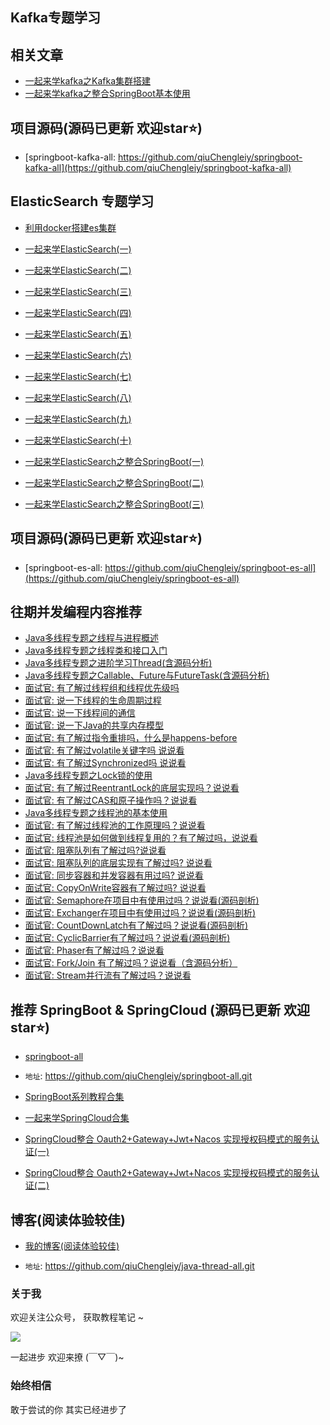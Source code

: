 ## Kafka专题学习

## 相关文章

- [一起来学kafka之Kafka集群搭建](https://mp.weixin.qq.com/s/XV2GUwz8mKSNmdI5YWwYVg)
- [一起来学kafka之整合SpringBoot基本使用](https://mp.weixin.qq.com/s/wgE21lrcjEYWP5-2kQeACA)

## 项目源码(源码已更新 欢迎star⭐️)

- [springboot-kafka-all: https://github.com/qiuChengleiy/springboot-kafka-all](https://github.com/qiuChengleiy/springboot-kafka-all)

## ElasticSearch 专题学习

- [利用docker搭建es集群](https://mp.weixin.qq.com/s/Z6HhZWNbmUrp4kRn5EX3FA)
- [一起来学ElasticSearch(一)](https://mp.weixin.qq.com/s/UXDc2mmWlXHhn3R3D0rong)
- [一起来学ElasticSearch(二)](https://mp.weixin.qq.com/s/BBidY95hm1_sGNYYbJT10g)
- [一起来学ElasticSearch(三)](https://mp.weixin.qq.com/s/ItBixu4IN2vrEoFBuTIiMA)
- [一起来学ElasticSearch(四)](https://mp.weixin.qq.com/s/AWEjVAzFS76IDUcuoIJUFw)
- [一起来学ElasticSearch(五)](https://mp.weixin.qq.com/s/3xdqocmPmNRhmVl5C_FIOg)
- [一起来学ElasticSearch(六)](https://mp.weixin.qq.com/s/RJgZCA04v4bzLEbZn-Rc2Q)
- [一起来学ElasticSearch(七)](https://mp.weixin.qq.com/s/bZqDMPg-3yC7dI3hIuOLcA)
- [一起来学ElasticSearch(八)](https://mp.weixin.qq.com/s/JhkCoI6sNTvwlkRmS5psHg)
- [一起来学ElasticSearch(九)](https://mp.weixin.qq.com/s/rABSZhegOdQL7tEvF2bT0g)
- [一起来学ElasticSearch(十)](https://mp.weixin.qq.com/s/rCIoJkVpqcJpDJ0molBaGw)

- [一起来学ElasticSearch之整合SpringBoot(一)](https://mp.weixin.qq.com/s/Y1wiGPam81iD26KCu2bWKw)
- [一起来学ElasticSearch之整合SpringBoot(二)](https://mp.weixin.qq.com/s/gJ4ueNKr0RqYVe7541gbGA)
- [一起来学ElasticSearch之整合SpringBoot(三)](https://mp.weixin.qq.com/s/ngKMEzZJ59FiR4xnEzz-pA)

## 项目源码(源码已更新 欢迎star⭐️)

- [springboot-es-all: https://github.com/qiuChengleiy/springboot-es-all](https://github.com/qiuChengleiy/springboot-es-all)

## 往期并发编程内容推荐

- [Java多线程专题之线程与进程概述](https://mp.weixin.qq.com/s/PvFx7mm46bsFl94IUWZMUw)
- [Java多线程专题之线程类和接口入门](https://mp.weixin.qq.com/s/Uze3brfNfqMg8eGUqU0lHg)
- [Java多线程专题之进阶学习Thread(含源码分析)](https://mp.weixin.qq.com/s/R9MUmSmEF3HvNAV441rmrw)
- [Java多线程专题之Callable、Future与FutureTask(含源码分析)](https://mp.weixin.qq.com/s/qlKTI3VXBJfypy6XvFo0cg)
- [面试官: 有了解过线程组和线程优先级吗](https://mp.weixin.qq.com/s/obLO_Bmq9Uuy0VuF9z7NeA)
- [面试官: 说一下线程的生命周期过程](https://mp.weixin.qq.com/s/LsyduaUkTdeTaZ3S3phAIw)
- [面试官: 说一下线程间的通信](https://mp.weixin.qq.com/s/oKYUxw01YasA-sMFH8W3GQ)
- [面试官: 说一下Java的共享内存模型](https://mp.weixin.qq.com/s/-n0x_Amt4t4V30IIXj0FnA)
- [面试官: 有了解过指令重排吗，什么是happens-before](https://mp.weixin.qq.com/s/3nGVYKxaavweU40da96OMg)
- [面试官: 有了解过volatile关键字吗 说说看](https://mp.weixin.qq.com/s/uSDAw_X3R7X-f3TvqXDuzg)
- [面试官: 有了解过Synchronized吗 说说看](https://mp.weixin.qq.com/s/pY3A2iWb0derRXY2tx3SiQ)
- [Java多线程专题之Lock锁的使用](https://mp.weixin.qq.com/s/KtS0cnnWQZItcwGKYxJ6pw)
- [面试官: 有了解过ReentrantLock的底层实现吗？说说看](https://mp.weixin.qq.com/s/IErZZadVkqazjvUOibi-eQ)
- [面试官: 有了解过CAS和原子操作吗？说说看](https://mp.weixin.qq.com/s/Waw9C4QHWqOH5nOoHT6sEQ)
- [Java多线程专题之线程池的基本使用](https://mp.weixin.qq.com/s/7PHqofkjX_L4kHU1agTCfg)
- [面试官: 有了解过线程池的工作原理吗？说说看](https://mp.weixin.qq.com/s/mTrV4tr70zT-umtWtyyIiQ)
- [面试官: 线程池是如何做到线程复用的？有了解过吗，说说看](https://mp.weixin.qq.com/s/t1xU4rJFsHjzF9uWkXFjGA)
- [面试官: 阻塞队列有了解过吗?说说看](https://mp.weixin.qq.com/s/SeF4BnGzqg2ossG2fhlU_g)
- [面试官: 阻塞队列的底层实现有了解过吗? 说说看](https://mp.weixin.qq.com/s/zcc10wGeV0AkfH9OUmjL9g)
- [面试官: 同步容器和并发容器有用过吗? 说说看](https://mp.weixin.qq.com/s/4BbePlrfDbyOR7V8TK6nfw)
- [面试官: CopyOnWrite容器有了解过吗? 说说看](https://mp.weixin.qq.com/s/lE0BErDXLIFUGSiM-FWmPg)
- [面试官: Semaphore在项目中有使用过吗？说说看(源码剖析)](https://mp.weixin.qq.com/s/x_q0FQqsmP5ojQF4e6PXAg)
- [面试官: Exchanger在项目中有使用过吗？说说看(源码剖析)](https://mp.weixin.qq.com/s/4Ik4z_8gfzftLDb0FFW6tw)
- [面试官: CountDownLatch有了解过吗？说说看(源码剖析)](https://mp.weixin.qq.com/s/nABrvJ0A5NL0OqF_J6AIlA)
- [面试官: CyclicBarrier有了解过吗？说说看(源码剖析)](https://mp.weixin.qq.com/s/2Zoh3jUYnnL9TTj0kw8q3w)
- [面试官: Phaser有了解过吗？说说看](https://mp.weixin.qq.com/s/rAAc1UH-iP6ox4LpmBJvEQ)
- [面试官: Fork/Join 有了解过吗？说说看（含源码分析）](https://mp.weixin.qq.com/s/YESb3PH12jHAn8HSs_yQ9g)
- [面试官: Stream并行流有了解过吗？说说看](https://mp.weixin.qq.com/s/Nmexsl9RrHZudRBrU0b1FA)


## 推荐 SpringBoot & SpringCloud (源码已更新 欢迎star⭐️)

- [springboot-all](https://github.com/qiuChengleiy/springboot-all.git)

- ```地址```: https://github.com/qiuChengleiy/springboot-all.git

- [SpringBoot系列教程合集](https://mp.weixin.qq.com/s/FOTDTwNcVlW5yxSpwBf-aA)

- [一起来学SpringCloud合集](https://mp.weixin.qq.com/s/au2e3uXoCRAlEHHnoop2Cw)

- [SpringCloud整合 Oauth2+Gateway+Jwt+Nacos 实现授权码模式的服务认证(一)](https://mp.weixin.qq.com/s/TCHLaTywd2C_oSqUmZL6lw)
- [SpringCloud整合 Oauth2+Gateway+Jwt+Nacos 实现授权码模式的服务认证(二)](https://mp.weixin.qq.com/s/dlX1pXIT19nJWN6pvH3tgw)



## 博客(阅读体验较佳)

- [我的博客(阅读体验较佳)](https://www.qiuchenglei.top)


- ```地址```: https://github.com/qiuChengleiy/java-thread-all.git

### 关于我

欢迎关注公众号， 获取教程笔记 ~

![](https://www.qiuchenglei.top/img/wx.jpg)

一起进步 欢迎来撩 (￣▽￣)~


### 始终相信

敢于尝试的你 其实已经进步了



